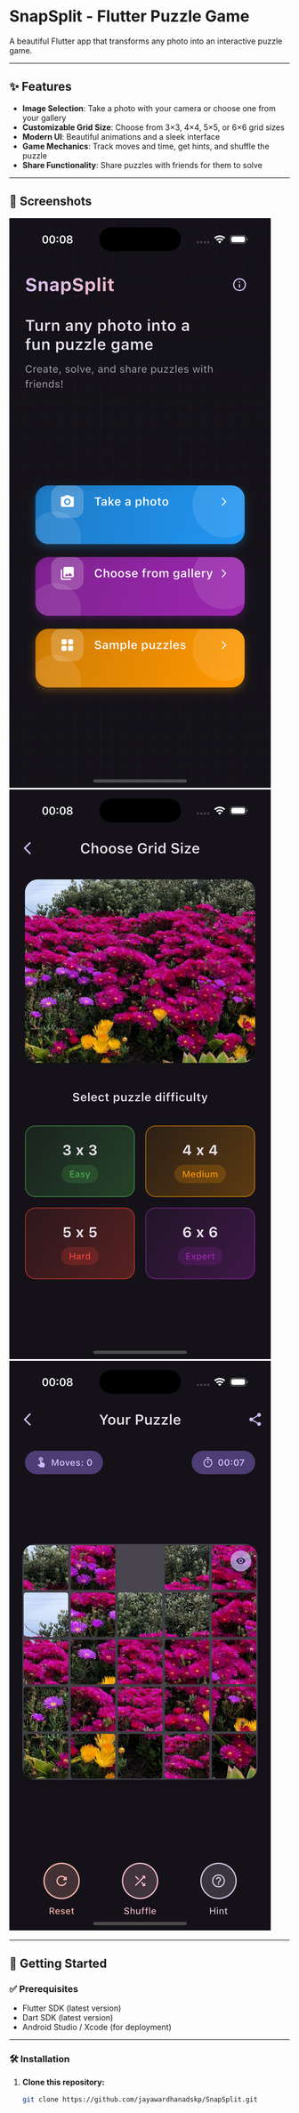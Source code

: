 # SnapSplit - Flutter Puzzle Game

A beautiful Flutter app that transforms any photo into an interactive puzzle game.

---

## ✨ Features

- **Image Selection**: Take a photo with your camera or choose one from your gallery
- **Customizable Grid Size**: Choose from 3×3, 4×4, 5×5, or 6×6 grid sizes
- **Modern UI**: Beautiful animations and a sleek interface
- **Game Mechanics**: Track moves and time, get hints, and shuffle the puzzle
- **Share Functionality**: Share puzzles with friends for them to solve

---

## 📸 Screenshots

![Puzzle Game Screenshot 1](assets/ss1.png)
![Puzzle Game Screenshot 1](assets/ss2.png)
![Puzzle Game Screenshot 1](assets/ss3.png)

---

## 🚀 Getting Started

### ✅ Prerequisites

- Flutter SDK (latest version)
- Dart SDK (latest version)
- Android Studio / Xcode (for deployment)

---

### 🛠 Installation

1. **Clone this repository:**

   ```bash
   git clone https://github.com/jayawardhanadskp/SnapSplit.git

